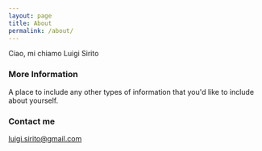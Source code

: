 ```yaml
---
layout: page
title: About
permalink: /about/
---
```


Ciao, mi chiamo Luigi Sirito

### More Information

A place to include any other types of information that you'd like to include about yourself.

### Contact me

[luigi.sirito@gmail.com](mailto:luigi.sirito@gmail.com)